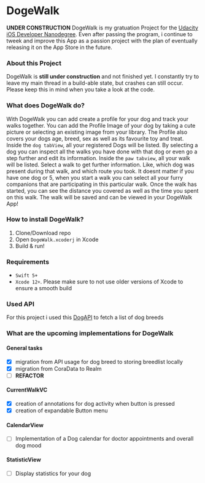 # DogeWalk

**UNDER CONSTRUCTION**
DogeWalk is my gratuation Project for the [Udacity iOS Developer Nanodegree](https://www.udacity.com/course/ios-developer-nanodegree--nd003).
Even after passing the program, i continue to tweek and improve this App as a passion project with the plan of eventually releasing it on the App Store in the future.

### About this Project
DogeWalk is **still under construction** and not finished yet.
I constantly try to leave my main thread in a build-able state, but crashes can still occur.
Please keep this in mind when you take a look at the code. 

### What does DogeWalk do?
With DogeWalk you can add create a profile for your dog and track your walks together. 
You can add the Profile Image of your dog by taking a cute picture or selecting an existing image from your library. The Profile also covers your dogs age, breed, sex as well as its favourite toy and treat. 
Inside the `dog tabView`, all your registered Dogs will be listed. By selecting a dog you can inspect all the walks you have done with that dog or even go a step further and edit its information.
Inside the `paw tabview`, all your walk will be listed. Select a walk to get further information. Like, which dog was present during that walk, and which route you took. 
It doesnt matter if you have one dog or 5, when you start a walk you can select all your furry companions that are participating in this particular walk.
Once the walk has started, you can see the distance you covered as well as the time you spent on this walk. 
The walk will be saved and can be viewed in your DogeWalk App! 

### How to install DogeWalk?
1. Clone/Download repo
2. Open `DogeWalk.xcoderj` in Xcode
3. Build & run!

### Requirements
- `Swift 5+`
- `Xcode 12+`.
Please make sure to not use older versions of Xcode to ensure a smooth build 

### Used API
For this project i used this [DogAPI](https://dog.ceo/dog-api/documentation/) to fetch a list of dog breeds

### What are the upcoming implementations for DogeWalk
#### General tasks
- [x] migration from API usage for dog breed to storing breedlist locally
- [x] migration from CoraData to Realm
- [ ] **REFACTOR** 

#### CurrentWalkVC
- [x] creation of annotations for dog activity when button is pressed
- [x] creation of expandable Button menu

#### CalendarView
- [ ] Implementation of a Dog calendar for doctor appointments and overall dog mood

#### StatisticView
- [ ] Display statistics for your dog